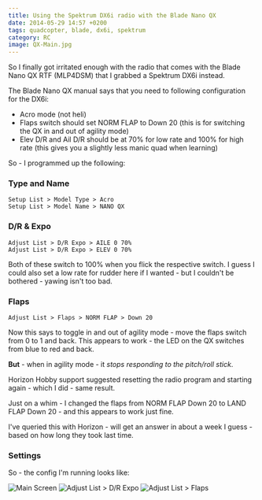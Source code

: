```yaml
---
title: Using the Spektrum DX6i radio with the Blade Nano QX
date: 2014-05-29 14:57 +0200
tags: quadcopter, blade, dx6i, spektrum
category: RC
image: QX-Main.jpg
---
```


So I finally got irritated enough with the radio that comes with the Blade Nano QX RTF (MLP4DSM) that I grabbed a Spektrum DX6i instead.

The Blade Nano QX manual says that you need to following configuration for the DX6i:

* Acro mode (not heli)
* Flaps switch should set NORM FLAP to Down 20 (this is for switching the QX in and out of agility mode)
* Elev D/R and Ail D/R should be at 70% for low rate and 100% for high rate (this gives you a slightly less manic quad when learning)

So - I programmed up the following:

### Type and Name

    Setup List > Model Type > Acro
    Setup List > Model Name > NANO QX

### D/R & Expo

    Adjust List > D/R Expo > AILE 0 70%
    Adjust List > D/R Expo > ELEV 0 70%

Both of these switch to 100% when you flick the respective switch. I guess I could also set a low rate for rudder here if I wanted - but I couldn't be bothered - yawing isn't too bad.

### Flaps

    Adjust List > Flaps > NORM FLAP > Down 20

Now this says to toggle in and out of agility mode - move the flaps switch from 0 to 1 and back. This appears to work - the LED on the QX switches from blue to red and back.

**But** - when in agility mode - it *stops responding to the pitch/roll stick*.

Horizon Hobby support suggested resetting the radio program and starting again - which I did - same result.

Just on a whim - I changed the flaps from NORM FLAP Down 20 to LAND FLAP Down 20 - and this appears to work just fine.

I've queried this with Horizon - will get an answer in about a week I guess - based on how long they took last time.

### Settings

So - the config I'm running looks like:

![Main Screen](QX-Main.jpg 'Main Screen')
![Adjust List > D/R Expo](QX-DR-Expo.jpg 'Adjust List > D/R Expo')
![Adjust List > Flaps](QX-Flaps.jpg 'Adjust List > Flaps')


